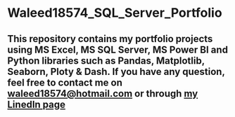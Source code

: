 # Waleed18574_SQL_Server_Portfolio
## This repository contains my portfolio projects using MS Excel, MS SQL Server, MS Power BI and Python libraries such as Pandas, Matplotlib, Seaborn, Ploty & Dash. If you have any question, feel free to contact me on waleed18574@hotmail.com or through [my LinedIn page](www.linkedin.com/in/waleed-abdula-b0015a1)
